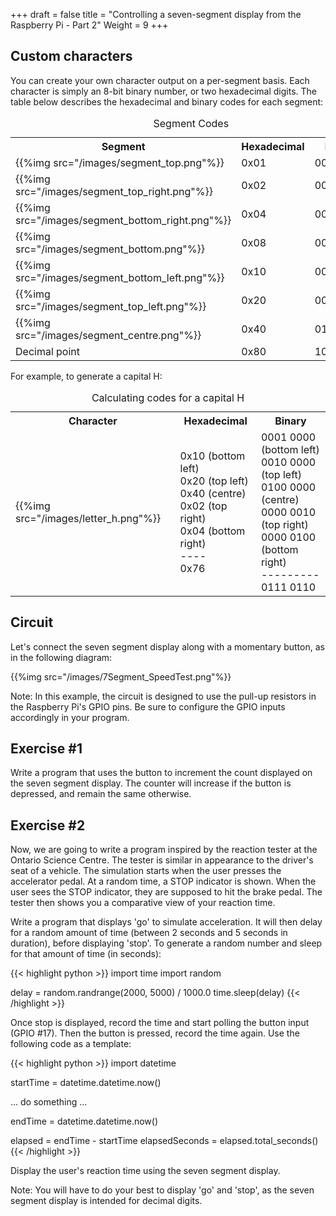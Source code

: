 +++
draft = false
title = "Controlling a seven-segment display from the Raspberry Pi - Part 2"
Weight = 9
+++


## Custom characters

You can create your own character output on a per-segment basis.  Each character is simply an 8-bit binary number, or two hexadecimal digits.  The table below describes the hexadecimal and binary codes for each segment:

<table class="wikitable">
    <caption>Segment Codes</caption>
    <tr>
        <th>Segment</th>
        <th>Hexadecimal</th>
        <th>Binary</th>
    </tr>
    <tr>
        <td>{{%img src="/images/segment_top.png"%}}</td>
        <td>0x01</td>
        <td>00000001</td>
    </tr>
    <tr>
        <td>{{%img src="/images/segment_top_right.png"%}}</td>
        <td>0x02</td>
        <td>00000010</td>
    </tr>
    <tr>
        <td>{{%img src="/images/segment_bottom_right.png"%}}</td>
        <td>0x04</td>
        <td>00000100</td>
    </tr>
    <tr>
        <td>{{%img src="/images/segment_bottom.png"%}}</td>
        <td>0x08</td>
        <td>00001000</td>
    </tr>
    <tr>
        <td>{{%img src="/images/segment_bottom_left.png"%}}</td>
        <td>0x10</td>
        <td>00010000</td>
    </tr>
    <tr>
        <td>{{%img src="/images/segment_top_left.png"%}}</td>
        <td>0x20</td>
        <td>00100000</td>
    </tr>
    <tr>
        <td>{{%img src="/images/segment_centre.png"%}}</td>
        <td>0x40</td>
        <td>01000000</td>
    </tr>
    <tr>
        <td>Decimal point</td>
        <td>0x80</td>
        <td>10000000</td>
    </tr>
</table>

For example, to generate a capital H:

<table class="wikitable">
    <caption>Calculating codes for a capital H</caption>
    <tr>
        <th>Character</th>
        <th>Hexadecimal</th>
        <th>Binary</th>
    </tr>
    <tr>
        <td>{{%img src="/images/letter_h.png"%}}</td>
        <td>
            0x10 (bottom left)<br />
            0x20 (top left)<br />
            0x40 (centre)<br />
            0x02 (top right)<br />
            0x04 (bottom right)<br />
            ----<br />
            0x76
        </td>
        <td>
            0001 0000 (bottom left)<br />
            0010 0000 (top left)<br />
            0100 0000 (centre)<br />
            0000 0010 (top right)<br />
            0000 0100 (bottom right)<br />
            ---------<br />
            0111 0110
        </td>
    </tr>
</table>

## Circuit

Let's connect the seven segment display along with a momentary button, as in the following diagram:

{{%img src="/images/7Segment_SpeedTest.png"%}}

Note: In this example, the circuit is designed to use the pull-up resistors in the Raspberry Pi's GPIO pins.  Be sure to configure the GPIO inputs accordingly in your program.

## Exercise #1

Write a program that uses the button to increment the count displayed on the seven segment display.  The counter will increase if the button is depressed, and remain the same otherwise.

## Exercise #2

Now, we are going to write a program inspired by the reaction tester at the Ontario Science Centre.  The tester is similar in appearance to the driver's seat of a vehicle.  The simulation starts when the user presses the accelerator pedal.  At a random time, a STOP indicator is shown. When the user sees the STOP indicator, they are supposed to hit the brake pedal.  The tester then shows you a comparative view of your reaction time.

Write a program that displays 'go' to simulate acceleration.  It will then delay for a random amount of time (between 2 seconds and 5 seconds in duration), before displaying 'stop'.  To generate a random number and sleep for that amount of time (in seconds):

{{< highlight python >}}
import time
import random

delay = random.randrange(2000, 5000) / 1000.0
time.sleep(delay)
{{< /highlight >}}

Once stop is displayed, record the time and start polling the button input (GPIO #17).  Then the button is pressed, record the time again.  Use the following code as a template:

{{< highlight python >}}
import datetime

startTime = datetime.datetime.now()

... do something ...

endTime = datetime.datetime.now()

elapsed = endTime - startTime
elapsedSeconds = elapsed.total_seconds()
{{< /highlight >}}

Display the user's reaction time using the seven segment display.

Note:  You will have to do your best to display 'go' and 'stop', as the seven segment display is intended for decimal digits.
